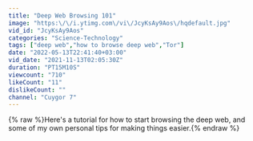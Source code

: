 ```yaml
---
title: "Deep Web Browsing 101"
image: "https:\/\/i.ytimg.com\/vi\/JcyKsAy9Aos\/hqdefault.jpg"
vid_id: "JcyKsAy9Aos"
categories: "Science-Technology"
tags: ["deep web","how to browse deep web","Tor"]
date: "2022-05-13T22:41:40+03:00"
vid_date: "2021-11-13T02:05:30Z"
duration: "PT15M10S"
viewcount: "710"
likeCount: "11"
dislikeCount: ""
channel: "Cuygor 7"
---
```

{% raw %}Here's a tutorial for how to start browsing the deep web, and some of my own personal tips for making things easier.{% endraw %}
